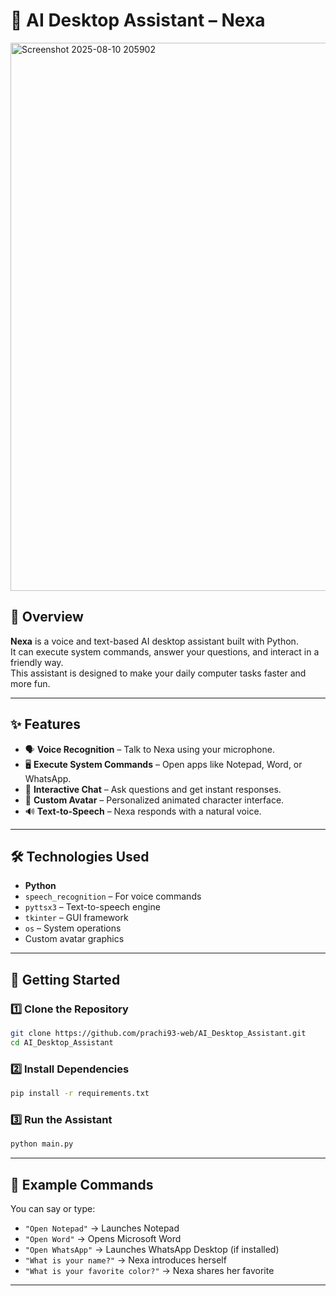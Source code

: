 
# 🤖 AI Desktop Assistant – Nexa

<img width="687" height="877" alt="Screenshot 2025-08-10 205902" src="https://github.com/user-attachments/assets/da9429b2-49f6-4aaa-8b0a-861ef4395fcc" />


## 📌 Overview
**Nexa** is a voice and text-based AI desktop assistant built with Python.  
It can execute system commands, answer your questions, and interact in a friendly way.  
This assistant is designed to make your daily computer tasks faster and more fun.

---

## ✨ Features
- 🗣 **Voice Recognition** – Talk to Nexa using your microphone.
- 🖥 **Execute System Commands** – Open apps like Notepad, Word, or WhatsApp.
- 💬 **Interactive Chat** – Ask questions and get instant responses.
- 🎨 **Custom Avatar** – Personalized animated character interface.
- 🔊 **Text-to-Speech** – Nexa responds with a natural voice.

---

## 🛠 Technologies Used
- **Python**
- `speech_recognition` – For voice commands
- `pyttsx3` – Text-to-speech engine
- `tkinter` – GUI framework
- `os` – System operations
- Custom avatar graphics

---

## 🚀 Getting Started

### 1️⃣ Clone the Repository
```bash
git clone https://github.com/prachi93-web/AI_Desktop_Assistant.git
cd AI_Desktop_Assistant
````

### 2️⃣ Install Dependencies

```bash
pip install -r requirements.txt
```

### 3️⃣ Run the Assistant

```bash
python main.py
```

---

## 📂 Example Commands

You can say or type:

* `"Open Notepad"` → Launches Notepad
* `"Open Word"` → Opens Microsoft Word
* `"Open WhatsApp"` → Launches WhatsApp Desktop (if installed)
* `"What is your name?"` → Nexa introduces herself
* `"What is your favorite color?"` → Nexa shares her favorite

---

